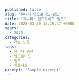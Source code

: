 ```yaml
---
published: false
slug: "유니티-안드로이드-빌드"
title: "유니티: 안드로이드 빌드"
date: 2025-03-30 13:19:47 +0900
years:
  - 2025
categories:
  - 개발 노트
tags:
  - 유니티 엔진
  - 안드로이드
  - 빌드
  - 치트시트
excerpt: "Sample excerpt"
---
```


